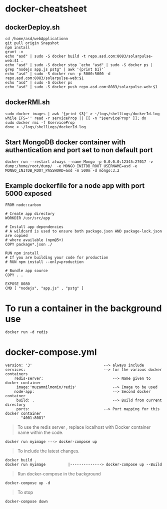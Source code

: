 # docker-cheatsheet

## dockerDeploy.sh
    cd /home/asd/webApplicationn
    git pull origin Snapshot
    npm install
    grunt -v
    echo "asd" | sudo -S docker build -t repo.asd.com:8083/solarpulse-web:$1 .
    echo "asd" | sudo -S docker stop `echo "asd" | sudo -S docker ps | grep "nodejs app.js pstg" | awk '{print $1}'`
    echo "asd" | sudo -S docker run -p 5000:5000 -d repo.asd.com:8083/solarpulse-web:$1
    echo "asd" | sudo -S docker ps
    echo "asd" | sudo -S docker push repo.asd.com:8083/solarpulse-web:$1

## dockerRMI.sh
    sudo docker images | awk '{print $3}' > ~/logs/shellLogs/dockerId.log
    while IFS='' read -r serviceProp || [[ -n "$serviceProp" ]]; do
    sudo docker rmi -f $serviceProp
    done < ~/logs/shellLogs/dockerId.log

## Start MongoDB docker container with authentication and port set to non default port
    docker run --restart always --name Mongo -p 0.0.0.0:12345:27017 -v dump:/home/root/dump/  -e MONGO_INITDB_ROOT_USERNAME=asd -e MONGO_INITDB_ROOT_PASSWORD=asd -m 500m -d mongo:3.2

## Example dockerfile for a node app with port 5000 exposed
    FROM node:carbon

    # Create app directory
    WORKDIR /usr/src/app

    # Install app dependencies
    # A wildcard is used to ensure both package.json AND package-lock.json are copied
    # where available (npm@5+)
    COPY package*.json ./

    RUN npm install
    # If you are building your code for production
    # RUN npm install --only=production

    # Bundle app source
    COPY . .

    EXPOSE 8080
    CMD [ "nodejs", "app.js" , "pstg" ]

# To run a container in the background use
	docker run -d redis
    
# docker-compose.yml


	version: '3'								--> always include
	services: 									--> for the various docker containers
 		redis-server:								--> Name given to docker container
 		 image:'muzammilmomin/redis'				--> Image to be used
		node-app:									--> Second docker container
  		 build: .									--> Build from current directory
  		 ports:									--> Port mapping for this docker container
   	 	 - "4001:8081"							


>To use the redis server , replace localhost with Docker container name within the code.

	docker run myimage ---> docker-compose up											
																					
>To include the latest changes.	


	docker build .																
	docker run myimage          |--------------> docker-compose up --Build	
	


>Run docker-compose in the background

	docker-compose up -d
	
>To stop

	docker-compose down

